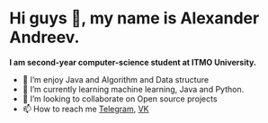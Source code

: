 # Hi guys  👋, my name is Alexander Andreev.
**I am second-year computer-science student at ITMO University.**
- 👀 I’m enjoy Java and Algorithm and Data structure
- 🌱 I’m currently learning machine learning, Java and Python.
- 💞️ I’m looking to collaborate on Open source projects
- 📫 How to reach me [Telegram](https://t.me/Alex_31x), [VK](https://vk.com/alex_andrv)

